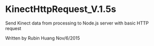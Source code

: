 # KinectHttpRequest_V.1.5s
Send Kinect data from processing to Node.js server with basic HTTP request

Written by Rubin Huang
Nov/6/2015
